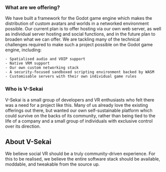 ### What are we offering?

We have built a framework for the Godot game engine which makes the distribution of custom avatars and worlds in a networked environment possible. Our current plan is to offer hosting via our own web server, as well as individual server hosting and social functions, and in the future plan to broaden what we can offer. We are tackling many of the technical challenges required to make such a project possible on the Godot game engine, including:

    - Spatialised audio and VOIP support
    - Native VRM support
    - Our own custom networking stack
    - A security-focused sandboxed scripting environment backed by WASM
    - Customisable servers with their own individual game rules
### Who is V-Sekai

V-Sekai is a small group of developers and VR enthusiasts who felt there was a need for a project like this. Many of us already love the existing offerings out there, but wanted our own self-sustainable platform which could survive on the backs of its community, rather than being tied to the life of a company and a small group of individuals with exclusive control over its direction.

## About V-Sekai

We believe social VR should be a truly community-driven experience. For this to be realised, we believe the entire software stack should be available, moddable, and tweakable from the source up.


